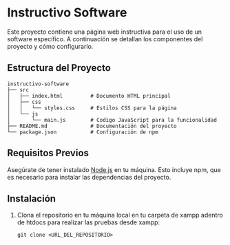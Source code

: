 # Instructivo Software

Este proyecto contiene una página web instructiva para el uso de un software específico. A continuación se detallan los componentes del proyecto y cómo configurarlo.

## Estructura del Proyecto

```
instructivo-software
├── src
│   ├── index.html         # Documento HTML principal
│   ├── css
│   │   └── styles.css     # Estilos CSS para la página
│   └── js
│       └── main.js        # Codigo JavaScript para la funcionalidad
├── README.md              # Documentación del proyecto
└── package.json           # Configuración de npm
```

## Requisitos Previos

Asegúrate de tener instalado [Node.js](https://nodejs.org/) en tu máquina. Esto incluye npm, que es necesario para instalar las dependencias del proyecto.

## Instalación

1. Clona el repositorio en tu máquina local en tu carpeta de xampp adentro de htdocs para realizar las pruebas desde xampp:
   ```
   git clone <URL_DEL_REPOSITORIO>
   ```
